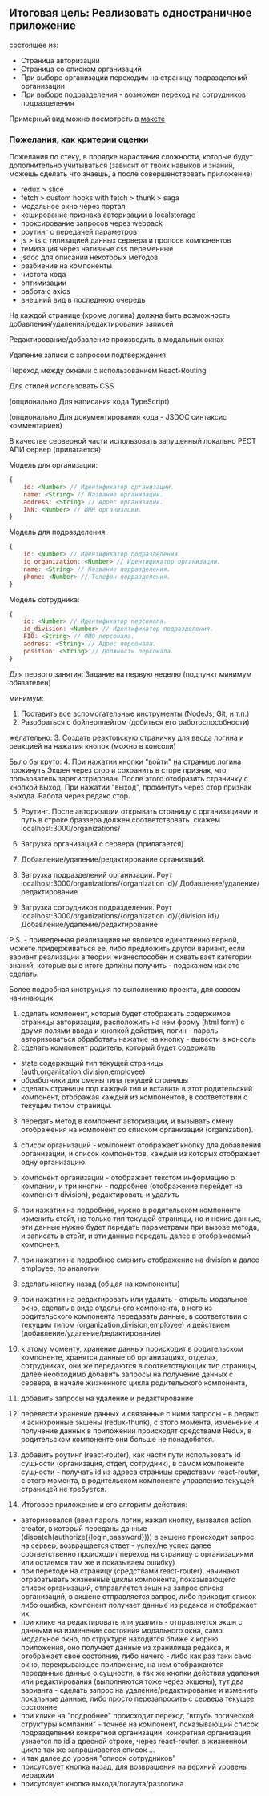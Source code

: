 ## Итоговая цель: Реализовать одностраничное приложение
состоящее из:
* Страница авторизации
* Страница со списком организаций
* При выборе организации переходим на страницу подразделений организации
* При выборе подразделения - возможен переход на сотрудников подразделения

Примерный вид можно посмотреть в [макете](https://www.figma.com/file/H8mwlr72GJ1s9aeFVWhrTE/intership?node-id=0%3A1)

### Пожелания, как критерии оценки

Пожелания по стеку, в порядке нарастания сложности, которые будут дополнительно учитываться (зависит от твоих навыков и знаний, можешь сделать что знаешь, а после совершенствовать приложение)

* redux > slice
* fetch > custom hooks with fetch > thunk > saga
* модальное окно через портал
* кеширование признака авторизации в localstorage
* проксирование запросов через webpack
* роутинг с передачей параметров
* js > ts с типизацией данных сервера и пропсов компонентов
* темизация через нативные css переменные
* jsdoc для описаний некоторых методов
* разбиение на компоненты
* чистота кода
* оптимизации
* работа с axios
* внешний вид в последнюю очередь

На каждой странице (кроме логина) должна быть возможность добавления/удаления/редактирования записей

Редактирование/добавление производить в модальных окнах

Удаление записи с запросом подтверждения

Переход между окнами с использованием React-Routing

Для стилей использовать CSS

(опционально Для написания кода TypeScript)

(опционально Для документирования кода - JSDOC синтаксис комментариев)

В качестве серверной части использовать запущенный локально РЕСТ АПИ сервер (прилагается)

Модель для организации:
```js
{
    id: <Number> // Идентификатор организации.
    name: <String> // Название организации.
    address: <String> // Адрес организации.
    INN: <Number> // ИНН организации.
}
 ```

Модель для подразделения:
```js
{
    id: <Number> // Идентификатор подразделения.
    id_organization: <Number> // Идентификатор организации.
    name: <String> // Название подразделения.
    phone: <Number> // Телефон подразделения.
}
 ```

Модель сотрудника:
```js
{
    id: <Number> // Идентификатор персонала.
    id_division: <Number> // Идентификатор подразделения.
    FIO: <String> // ФИО персонала.
    address: <String> // Адрес персонала.
    position: <String> // Должность персонала.
}
 ```


Для первого занятия:
Задание на первую неделю (подпункт минимум обязателен)

минимум:
1. Поставить все вспомогательные инструменты (NodeJs, Git, и т.п.)
2. Разобраться с бойлерплейтом (добиться его работоспособности)

желательно:
3. Создать реактовскую страничку для ввода логина и реакцией на нажатия кнопок (можно в консоли)

Было бы круто:
4. При нажатии кнопки "войти" на странице логина прокинуть Экшен через стор и сохранить в сторе признак,
что пользователь зарегистрирован. После этого отобразить страничку с кнопкой выход. При нажатии "выход",
прокинтуть через стор признак выхода. Работа через редакс стор.

5. Роутинг. После авторизации открывать страницу с организациями и путь в строке браззера должен соответствовать.
скажем localhost:3000/organizations/

6. Загрузка организаций с сервера (прилагается).

7. Добавление/удаление/редактирование организаций.

8. Загрузка подразделений организации. Роут localhost:3000/organizations/{organization id}/
Добавление/удаление/редактирование

9. Загрузка сотрудников подразделения. Роут localhost:3000/organizations/{organization id}/{division id}/
Добавление/удаление/редактирование


P.S. - приведенная реализациия не является единственно верной, можете придерживаться ее, либо предложить другой вариант,
если вариант реализации в теории жизнеспособен и охватывает категории знаний, которые вы в итоге должны получить - подскажем как это сделать.


Более подробная инструкция по выполнению проекта, для совсем начинающих

1. сделать компонент, который будет отображать содержимое страницы авторизации, расположить на нем форму (html form) с двумя полями ввода и кнопкой действия,
логин - пароль - авторизоваться
обработать нажатие на кнопку - вывести в консоль
2. сделать компонент родитель, который будет содержать
- state содержащий тип текущей страницы (auth,organization,division,employee)
- обработчики для смены типа текущей страницы
- сделать страницы под каждый тип и вставить в этот родительский компонент, отображая каждый из компонентов, в соответствии с текущим типом страницы.
3. передать метод в компонент авторизации, и вызывать смену отображения на компонент со списком организаций (organization).
4. список организаций - компонент отображает кнопку для добавления организации, и список компонентов, каждый из которых отображает одну организацию.
5. компонент организации - отображает текстом информацию о компании, и три кнопки - подробнее (отображение перейдет на компонент division),
 редактировать и удалить
6. при нажатии на подробнее, нужно в родительском компоненте изменить стейт, не только тип текущей страницы, но и некие данные,
эти данные нужно будет передать параметрами при вызове метода, и записать в стейт, и эти данные передать далее в отображаемый компонент.

7. при нажатии на подробнее сменить отображение на division и далее employee, по аналогии
8. сделать кнопку назад (общая на компоненты)

9. при нажатии на редактировать или удалить - открыть модальное окно, сделать в виде отдельного компонента,
в него из родительского компонента передавать данные,
в соответствии с текущим типом (organization,division,employee) и действием (добавление/удаление/редактирование)

10. к этому моменту, хранение данных происходит в родительском компоненте, хранятся данные об организациях, отделах, сотрудниках,
они же передаются в соответствующих тип страницы, далее необходимо добавить запросы на получение данных с сервера, в начале жизненного цикла родительского компонента,
11. добавить запросы на удаление и редактирование
12. перевести хранение данных и связанные с ними запросы - в редакс и асинхронные экшены (redux-thunk),
с этого момента, изменение и получение данных в приложении происходят средствами Redux, в родительском компоненте они больше не понадобятся.

13. добавить роутинг (react-router), как части пути использовать id сущности (организация, отдел, сотрудник),
в самом компоненте сущности - получать id из адреса страницы средствами react-router,
с этого момента, в родительском компоненте управление текущей страницей не требуется.

14. Итоговое приложение и его алгоритм действия:
- авторизовался (ввел пароль логин, нажал кнопку, вызвался action creator, в который переданы данные (dispatch(authorize({login,password})))
 в экшене происходит запрос на сервер, возвращается ответ - успех/не успех
 далее соответственно происходит переход на страницу с организациями или остаемся там же и показываем ошибку)
- при переходе на страницу (средствами react-router), начинают отрабатывать жизненные циклы компонента, показывающего список организаций,
 отправляется экшн на запрос списка организаций, в экшене отправляется запрос, либо приходит список либо ошибка,
 компонент получает данные из редакса и отображает их
- при клике на редактировать или удалить - отправляется экшн с данными на изменение состояния модального окна,
 само модальное окно, по структуре находится ближе к корню приложения, оно получает данные из хранилища редакса, и отображает свое состояние,
 либо ничего - либо как раз таки само окно, перекрывающее приложение, на нем отображаются переданные данные о сущности,
 а так же кнопки действия удаления или редактирования (выполняются тоже через экшены),
 тут два варианта - сделать запрос на удаление/редактирование и изменить локальные данные, либо просто перезапросить с сервера текущее состояние
- при клике на "подробнее" происходит переход "вглубь логической структуры компании" - точнее на компонент, показывающий список подразделений
 конкретной организации.
 конкретная организация узнается по id а дресной строке, через react-router.
 в жизненном цикле так же запрашивается список ...
- и так далее до уровня "список сотрудников"
- присутсвует кнопка назад, для возвращения на верхний уровень иерархии
- присутсвует кнопка выхода/логаута/разлогина
